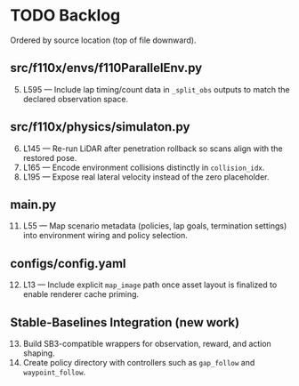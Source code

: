 # TODO Backlog

Ordered by source location (top of file downward).

## src/f110x/envs/f110ParallelEnv.py


5. L595 — Include lap timing/count data in `_split_obs` outputs to match the declared observation space.

## src/f110x/physics/simulaton.py

6. L145 — Re-run LiDAR after penetration rollback so scans align with the restored pose.
7. L165 — Encode environment collisions distinctly in `collision_idx`.
8. L195 — Expose real lateral velocity instead of the zero placeholder.


## main.py

11. L55 — Map scenario metadata (policies, lap goals, termination settings) into environment wiring and policy selection.

## configs/config.yaml

12. L13 — Include explicit `map_image` path once asset layout is finalized to enable renderer cache priming.

## Stable-Baselines Integration (new work)

13. Build SB3-compatible wrappers for observation, reward, and action shaping.
14. Create policy directory with controllers such as `gap_follow` and `waypoint_follow`.
